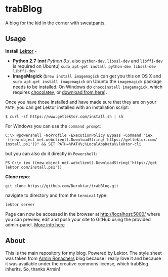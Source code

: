 trabBlog
========

A blog for the kid in the corner with sweatpants.


Usage
-----

**Install** [**Lektor**](https://www.getlektor.com/) -

- **Python 2.7** (***not*** *Python 3.x*, also `python-dev`, `libssl-dev` and
`libffi-dev` is required on Ubuntu)
`sudo apt-get install python-dev libssl-dev libffi-dev`
- **ImageMagick** (`brew install imagemagick` can get you this on OS X and
`sudo apt-get install imagemagick` on Ubuntu the `imagemagick` package
needs to be installed. On Windows do `chocoinstall imagemagick`, which
requires [chocolatey](https://chocolatey.org/), or
[download from here](http://www.imagemagick.org/)).

Once you have those installed and have made sure that they are on your
`PATH`, you can get Lektor installed with an installation script:

    $ curl -sf https://www.getlektor.com/install.sh | sh

For Windows you can use the `command prompt`:

    C:\> @powershell -NoProfile -ExecutionPolicy Bypass -Command "iex
     ((new-object net.webclient).DownloadString('https://getlektor.com/
    install.ps1'))" && SET PATH=%PATH%;%LocalAppData%\lektor-cli

but you can also do it directly in `Powershell`:

    PS C:\> iex ((new-object net.webclient).DownloadString('https://get
    lektor.com/install.ps1'))

**Clone repo**:

    git clone https://github.com/Duroktar/trabBlog.git

navigate to directory and from the `terminal` type:

    lektor server

Page can now be accessed in the browser at
[http://localhost:5000/](http://localhost:5000/)
where you can preview, edit and push your site to GitHub using the
provided admin-panel. [More info here](https://www.getlektor.com/docs/guides/)

About
-----

This is the main repository for my blog. Powered by Lektor.
The style sheet was taken from [Armin Ronachers](http://lucumr.pocoo.org/)
blog because I really love it and because it was available under the
creative commons license, which trabBlog inherits. So, thanks Armin!

